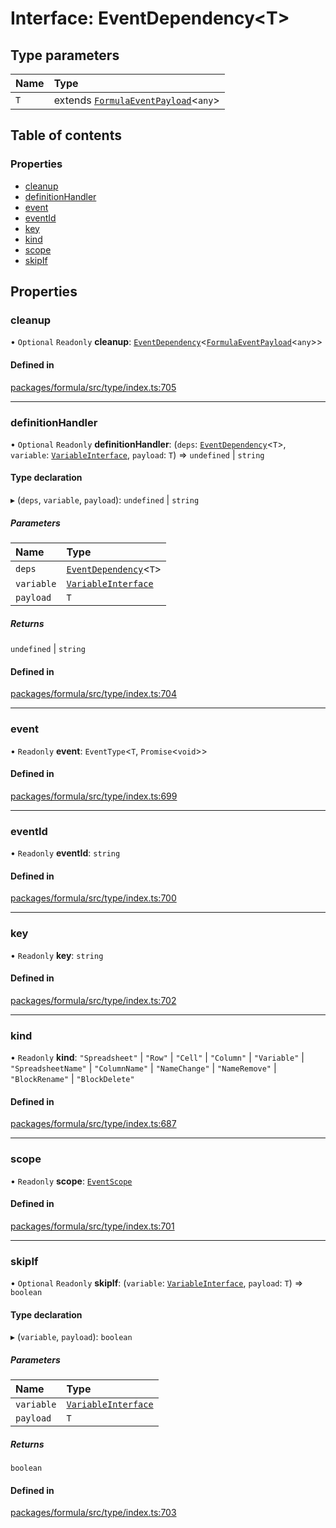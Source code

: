 # Interface: EventDependency<T\>

## Type parameters

| Name | Type                                                            |
| :--- | :-------------------------------------------------------------- |
| `T`  | extends [`FormulaEventPayload`](FormulaEventPayload.md)<`any`\> |

## Table of contents

### Properties

- [cleanup](EventDependency.md#cleanup)
- [definitionHandler](EventDependency.md#definitionhandler)
- [event](EventDependency.md#event)
- [eventId](EventDependency.md#eventid)
- [key](EventDependency.md#key)
- [kind](EventDependency.md#kind)
- [scope](EventDependency.md#scope)
- [skipIf](EventDependency.md#skipif)

## Properties

### <a id="cleanup" name="cleanup"></a> cleanup

• `Optional` `Readonly` **cleanup**: [`EventDependency`](EventDependency.md)<[`FormulaEventPayload`](FormulaEventPayload.md)<`any`\>\>

#### Defined in

[packages/formula/src/type/index.ts:705](https://github.com/mashcard/mashcard/blob/main/packages/formula/src/type/index.ts#L705)

---

### <a id="definitionhandler" name="definitionhandler"></a> definitionHandler

• `Optional` `Readonly` **definitionHandler**: (`deps`: [`EventDependency`](EventDependency.md)<`T`\>, `variable`: [`VariableInterface`](VariableInterface.md), `payload`: `T`) => `undefined` \| `string`

#### Type declaration

▸ (`deps`, `variable`, `payload`): `undefined` \| `string`

##### Parameters

| Name       | Type                                          |
| :--------- | :-------------------------------------------- |
| `deps`     | [`EventDependency`](EventDependency.md)<`T`\> |
| `variable` | [`VariableInterface`](VariableInterface.md)   |
| `payload`  | `T`                                           |

##### Returns

`undefined` \| `string`

#### Defined in

[packages/formula/src/type/index.ts:704](https://github.com/mashcard/mashcard/blob/main/packages/formula/src/type/index.ts#L704)

---

### <a id="event" name="event"></a> event

• `Readonly` **event**: `EventType`<`T`, `Promise`<`void`\>\>

#### Defined in

[packages/formula/src/type/index.ts:699](https://github.com/mashcard/mashcard/blob/main/packages/formula/src/type/index.ts#L699)

---

### <a id="eventid" name="eventid"></a> eventId

• `Readonly` **eventId**: `string`

#### Defined in

[packages/formula/src/type/index.ts:700](https://github.com/mashcard/mashcard/blob/main/packages/formula/src/type/index.ts#L700)

---

### <a id="key" name="key"></a> key

• `Readonly` **key**: `string`

#### Defined in

[packages/formula/src/type/index.ts:702](https://github.com/mashcard/mashcard/blob/main/packages/formula/src/type/index.ts#L702)

---

### <a id="kind" name="kind"></a> kind

• `Readonly` **kind**: `"Spreadsheet"` \| `"Row"` \| `"Cell"` \| `"Column"` \| `"Variable"` \| `"SpreadsheetName"` \| `"ColumnName"` \| `"NameChange"` \| `"NameRemove"` \| `"BlockRename"` \| `"BlockDelete"`

#### Defined in

[packages/formula/src/type/index.ts:687](https://github.com/mashcard/mashcard/blob/main/packages/formula/src/type/index.ts#L687)

---

### <a id="scope" name="scope"></a> scope

• `Readonly` **scope**: [`EventScope`](EventScope.md)

#### Defined in

[packages/formula/src/type/index.ts:701](https://github.com/mashcard/mashcard/blob/main/packages/formula/src/type/index.ts#L701)

---

### <a id="skipif" name="skipif"></a> skipIf

• `Optional` `Readonly` **skipIf**: (`variable`: [`VariableInterface`](VariableInterface.md), `payload`: `T`) => `boolean`

#### Type declaration

▸ (`variable`, `payload`): `boolean`

##### Parameters

| Name       | Type                                        |
| :--------- | :------------------------------------------ |
| `variable` | [`VariableInterface`](VariableInterface.md) |
| `payload`  | `T`                                         |

##### Returns

`boolean`

#### Defined in

[packages/formula/src/type/index.ts:703](https://github.com/mashcard/mashcard/blob/main/packages/formula/src/type/index.ts#L703)
